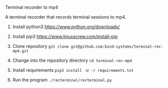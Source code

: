 Terminal recorder to mp4

A terminal recorder that records terminal sessions to mp4.

1. Install python3
https://www.python.org/downloads/

2. Install pip3
https://www.linuxscrew.com/install-pip

3. Clone repository
`git clone git@github.com:bind-systems/terminal-rec-mp4.git`

4. Change into the repository directory
`cd terminal-rec-mp4`

5. Install requirements
`pip3 install -U -r requirements.txt`

6. Run the program
`./recterminal/recterminal.py`
